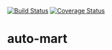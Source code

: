[![Build Status](https://travis-ci.org/nparfait101/auto-mart.svg?branch=develop)](https://travis-ci.org/nparfait101/auto-mart)
[![Coverage Status](https://coveralls.io/repos/github/nparfait101/auto-mart/badge.svg?branch=ft-user-login-166294422)](https://coveralls.io/github/nparfait101/auto-mart?branch=ft-user-login-166294422)
# auto-mart
